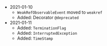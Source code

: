 * 2021-01-10
	* `WeakRefObservableEvent` moved to `weakref`
	* Added: Decorator `@deprecated`
* 2021-01-11
	* Added: `TerminationFlag`
	* Added: `InterruptedException`
	* Added: `TimeStamp`



















